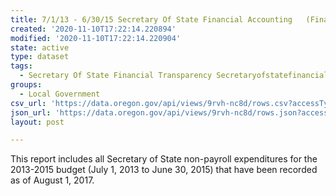 ```yaml
---
title: 7/1/13 - 6/30/15 Secretary Of State Financial Accounting   (Final)
created: '2020-11-10T17:22:14.220894'
modified: '2020-11-10T17:22:14.220904'
state: active
type: dataset
tags:
  - Secretary Of State Financial Transparency Secretaryofstatefinancial
groups:
  - Local Government
csv_url: 'https://data.oregon.gov/api/views/9rvh-nc8d/rows.csv?accessType=DOWNLOAD'
json_url: 'https://data.oregon.gov/api/views/9rvh-nc8d/rows.json?accessType=DOWNLOAD'
layout: post

---
```

This report includes all Secretary of State non-payroll expenditures  for the 2013-2015 budget (July 1, 2013 to June 30, 2015) that have been recorded as of August 1, 2017.
